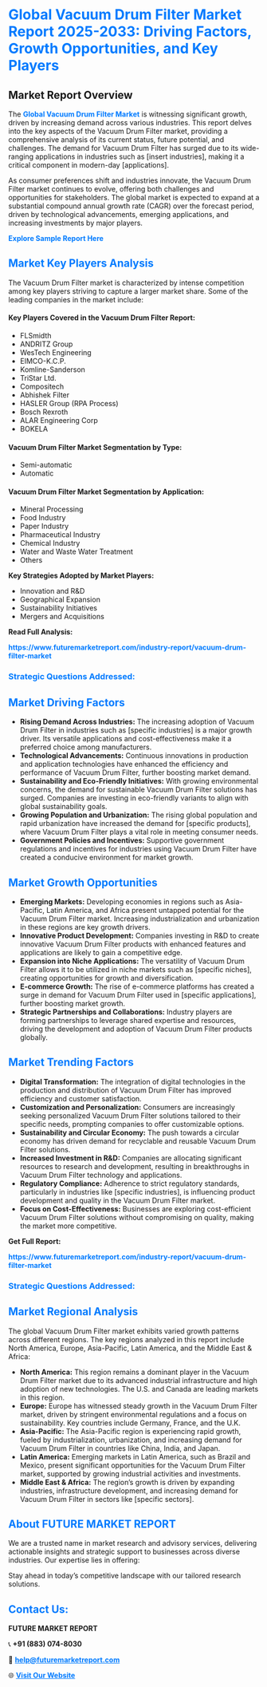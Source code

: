 <h1 style="color: #007BFF;">Global Vacuum Drum Filter Market Report 2025-2033: Driving Factors, Growth Opportunities, and Key Players</h1>

<section id="overview">
<h2>Market Report Overview</h2>
<p>The <a href="https://www.futuremarketreport.com/industry-report/vacuum-drum-filter-market" style="color: #007BFF; text-decoration: none;"><strong>Global Vacuum Drum Filter Market</strong></a> is witnessing significant growth, driven by increasing demand across various industries. This report delves into the key aspects of the Vacuum Drum Filter market, providing a comprehensive analysis of its current status, future potential, and challenges. The demand for Vacuum Drum Filter has surged due to its wide-ranging applications in industries such as [insert industries], making it a critical component in modern-day [applications].</p>
<p>As consumer preferences shift and industries innovate, the Vacuum Drum Filter market continues to evolve, offering both challenges and opportunities for stakeholders. The global market is expected to expand at a substantial compound annual growth rate (CAGR) over the forecast period, driven by technological advancements, emerging applications, and increasing investments by major players.</p>
</section>

<section id="overview">
<p><a href="https://www.futuremarketreport.com/request-sample/reportId=41437" style="color: #007BFF; text-decoration: none;"><strong>Explore Sample Report Here</strong></a></p>
</section>

<section id="key-players">
<h2 style="color: #007BFF;">Market Key Players Analysis</h2>
<p>The Vacuum Drum Filter market is characterized by intense competition among key players striving to capture a larger market share. Some of the leading companies in the market include:</p>
<h4>Key Players Covered in the Vacuum Drum Filter Report:</h4>
<ul><li>FLSmidth</li><li>ANDRITZ Group</li><li>WesTech Engineering</li><li>EIMCO-K.C.P.</li><li>Komline-Sanderson</li><li>TriStar Ltd.</li><li>Compositech</li><li>Abhishek Filter</li><li>HASLER Group (RPA Process)</li><li>Bosch Rexroth</li><li>ALAR Engineering Corp</li><li>BOKELA</li></ul>
<h4>Vacuum Drum Filter Market Segmentation by Type:</h4>
<ul><li>Semi-automatic</li><li>Automatic</li></ul>

<h4>Vacuum Drum Filter Market Segmentation by Application:</h4>
<ul><li>Mineral Processing</li><li>Food Industry</li><li>Paper Industry</li><li>Pharmaceutical Industry</li><li>Chemical Industry</li><li>Water and Waste Water Treatment</li><li>Others</li></ul>
<p><strong>Key Strategies Adopted by Market Players:</strong></p>
<ul>
<li>Innovation and R&D</li>
<li>Geographical Expansion</li>
<li>Sustainability Initiatives</li>
<li>Mergers and Acquisitions</li>
</ul>
</section>

<section>
<p><strong>Read Full Analysis: </strong></p><a href="https://www.futuremarketreport.com/industry-report/vacuum-drum-filter-market" style="color: #007BFF; text-decoration: none;"><strong>https://www.futuremarketreport.com/industry-report/vacuum-drum-filter-market</strong></a>
<h3 style="color: #007BFF;">Strategic Questions Addressed:</h3>
</section>

<section id="driving-factors">
<h2 style="color: #007BFF;">Market Driving Factors</h2>
<ul>
<li><strong>Rising Demand Across Industries:</strong> The increasing adoption of Vacuum Drum Filter in industries such as [specific industries] is a major growth driver. Its versatile applications and cost-effectiveness make it a preferred choice among manufacturers.</li>
<li><strong>Technological Advancements:</strong> Continuous innovations in production and application technologies have enhanced the efficiency and performance of Vacuum Drum Filter, further boosting market demand.</li>
<li><strong>Sustainability and Eco-Friendly Initiatives:</strong> With growing environmental concerns, the demand for sustainable Vacuum Drum Filter solutions has surged. Companies are investing in eco-friendly variants to align with global sustainability goals.</li>
<li><strong>Growing Population and Urbanization:</strong> The rising global population and rapid urbanization have increased the demand for [specific products], where Vacuum Drum Filter plays a vital role in meeting consumer needs.</li>
<li><strong>Government Policies and Incentives:</strong> Supportive government regulations and incentives for industries using Vacuum Drum Filter have created a conducive environment for market growth.</li>
</ul>
</section>

<section id="growth-opportunities">
<h2 style="color: #007BFF;">Market Growth Opportunities</h2>
<ul>
<li><strong>Emerging Markets:</strong> Developing economies in regions such as Asia-Pacific, Latin America, and Africa present untapped potential for the Vacuum Drum Filter market. Increasing industrialization and urbanization in these regions are key growth drivers.</li>
<li><strong>Innovative Product Development:</strong> Companies investing in R&D to create innovative Vacuum Drum Filter products with enhanced features and applications are likely to gain a competitive edge.</li>
<li><strong>Expansion into Niche Applications:</strong> The versatility of Vacuum Drum Filter allows it to be utilized in niche markets such as [specific niches], creating opportunities for growth and diversification.</li>
<li><strong>E-commerce Growth:</strong> The rise of e-commerce platforms has created a surge in demand for Vacuum Drum Filter used in [specific applications], further boosting market growth.</li>
<li><strong>Strategic Partnerships and Collaborations:</strong> Industry players are forming partnerships to leverage shared expertise and resources, driving the development and adoption of Vacuum Drum Filter products globally.</li>
</ul>
</section>

<section id="trending-factors">
<h2 style="color: #007BFF;">Market Trending Factors</h2>
<ul>
<li><strong>Digital Transformation:</strong> The integration of digital technologies in the production and distribution of Vacuum Drum Filter has improved efficiency and customer satisfaction.</li>
<li><strong>Customization and Personalization:</strong> Consumers are increasingly seeking personalized Vacuum Drum Filter solutions tailored to their specific needs, prompting companies to offer customizable options.</li>
<li><strong>Sustainability and Circular Economy:</strong> The push towards a circular economy has driven demand for recyclable and reusable Vacuum Drum Filter solutions.</li>
<li><strong>Increased Investment in R&D:</strong> Companies are allocating significant resources to research and development, resulting in breakthroughs in Vacuum Drum Filter technology and applications.</li>
<li><strong>Regulatory Compliance:</strong> Adherence to strict regulatory standards, particularly in industries like [specific industries], is influencing product development and quality in the Vacuum Drum Filter market.</li>
<li><strong>Focus on Cost-Effectiveness:</strong> Businesses are exploring cost-efficient Vacuum Drum Filter solutions without compromising on quality, making the market more competitive.</li>
</ul>
</section>

<section>
<p><strong>Get Full Report: </strong></p><a href="https://www.futuremarketreport.com/industry-report/vacuum-drum-filter-market" style="color: #007BFF; text-decoration: none;"><strong>https://www.futuremarketreport.com/industry-report/vacuum-drum-filter-market</strong></a>
<h3 style="color: #007BFF;">Strategic Questions Addressed:</h3>
</section>


<section id="regional-analysis">
<h2 style="color: #007BFF;">Market Regional Analysis</h2>
<p>The global Vacuum Drum Filter market exhibits varied growth patterns across different regions. The key regions analyzed in this report include North America, Europe, Asia-Pacific, Latin America, and the Middle East & Africa:</p>
<ul>
<li><strong>North America:</strong> This region remains a dominant player in the Vacuum Drum Filter market due to its advanced industrial infrastructure and high adoption of new technologies. The U.S. and Canada are leading markets in this region.</li>
<li><strong>Europe:</strong> Europe has witnessed steady growth in the Vacuum Drum Filter market, driven by stringent environmental regulations and a focus on sustainability. Key countries include Germany, France, and the U.K.</li>
<li><strong>Asia-Pacific:</strong> The Asia-Pacific region is experiencing rapid growth, fueled by industrialization, urbanization, and increasing demand for Vacuum Drum Filter in countries like China, India, and Japan.</li>
<li><strong>Latin America:</strong> Emerging markets in Latin America, such as Brazil and Mexico, present significant opportunities for the Vacuum Drum Filter market, supported by growing industrial activities and investments.</li>
<li><strong>Middle East & Africa:</strong> The region’s growth is driven by expanding industries, infrastructure development, and increasing demand for Vacuum Drum Filter in sectors like [specific sectors].</li>
</ul>
</section>

<footer>
<h2 style="color: #007BFF;">About FUTURE MARKET REPORT</h2>
<p>We are a trusted name in market research and advisory services, delivering actionable insights and strategic support to businesses across diverse industries. Our expertise lies in offering:</p>

<p>Stay ahead in today’s competitive landscape with our tailored research solutions.</p>

<h2 style="color: #007BFF;">Contact Us:</h2>
<p><strong>FUTURE MARKET REPORT</strong></p>
<p>📞 <strong>+91 (883) 074-8030</strong></p>
<p>📧 <strong><a href="mailto:help@futuremarketreport.com" style="color: #007BFF;">help@futuremarketreport.com</a></strong></p>
<p>🌐 <strong><a href="https://www.futuremarketreport.com/" style="color: #007BFF;">Visit Our Website</a></strong></p>
</footer>